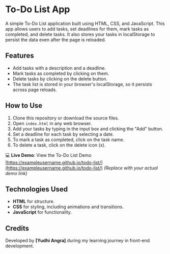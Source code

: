 # To-Do List App

A simple To-Do List application built using HTML, CSS, and JavaScript. This app allows users to add tasks, set deadlines for them, mark tasks as completed, and delete tasks. It also stores your tasks in localStorage to persist the data even after the page is reloaded.

## Features
- Add tasks with a description and a deadline.
- Mark tasks as completed by clicking on them.
- Delete tasks by clicking on the delete button.
- The task list is stored in your browser's localStorage, so it persists across page reloads.

## How to Use
1. Clone this repository or download the source files.
2. Open `index.html` in any web browser.
3. Add your tasks by typing in the input box and clicking the "Add" button.
4. Set a deadline for each task by selecting a date.
5. To mark a task as completed, click on the task name.
6. To delete a task, click on the delete icon (x).
   
💻 **Live Demo**: View the To-Do List Demo [https://exampleusername.github.io/todo-list/](https://exampleusername.github.io/todo-list/) *(Replace with your actual demo link)*

## Technologies Used
- **HTML** for structure.
- **CSS** for styling, including animations and transitions.
- **JavaScript** for functionality.

## Credits
Developed by **[Yudhi Angra]** during my learning journey in front-end development.
